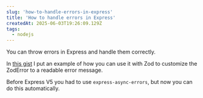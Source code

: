 ```yaml
---
slug: 'how-to-handle-errors-in-express'
title: 'How to handle errors in Express'
createdAt: 2025-06-03T19:26:09.129Z
tags:
  - nodejs
---
```


You can throw errors in Express and handle them correctly.

In [this gist](https://gist.github.com/gustav0d/4dac3e064626d2c5c47d6a4e232c9fe5#file-servererrorcatcher-ts) I put an example of how you can use it with Zod to customize the ZodError to a readable error message.

Before Express V5 you had to use `express-async-errors`, but now you can do this automatically.
